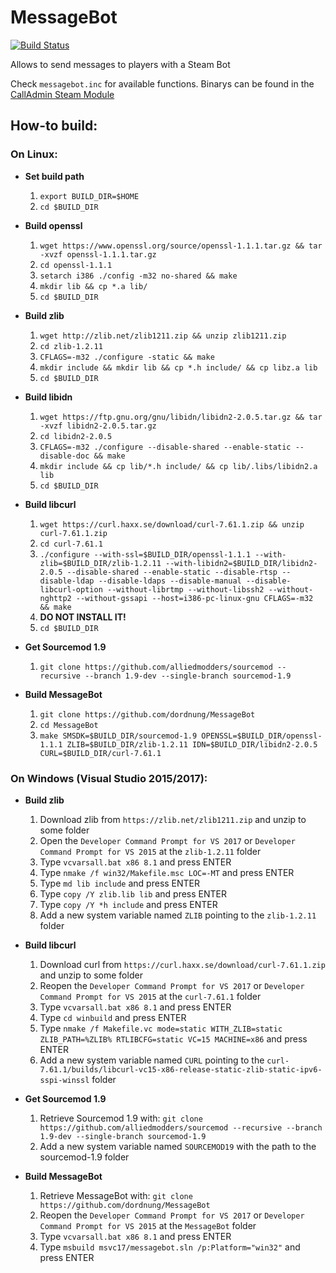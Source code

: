 MessageBot
==========
[![Build Status](https://api.travis-ci.com/dordnung/MessageBot.svg)](https://travis-ci.com/dordnung/MessageBot)

Allows to send messages to players with a Steam Bot

Check `messagebot.inc` for available functions.
Binarys can be found in the [CallAdmin Steam Module](https://forums.alliedmods.net/showthread.php?t=213670)

## How-to build: ##

### On Linux: ###
- **Set build path**
  1. `export BUILD_DIR=$HOME`
  2. `cd $BUILD_DIR`

- **Build openssl**
  1. `wget https://www.openssl.org/source/openssl-1.1.1.tar.gz && tar -xvzf openssl-1.1.1.tar.gz`
  2. `cd openssl-1.1.1`
  3. `setarch i386 ./config -m32 no-shared && make`
  4. `mkdir lib && cp *.a lib/`
  4. `cd $BUILD_DIR`

- **Build zlib**
  1. `wget http://zlib.net/zlib1211.zip && unzip zlib1211.zip`
  2. `cd zlib-1.2.11`
  3. `CFLAGS=-m32 ./configure -static && make`
  4. `mkdir include && mkdir lib && cp *.h include/ && cp libz.a lib`
  4. `cd $BUILD_DIR`

- **Build libidn**
  1. `wget https://ftp.gnu.org/gnu/libidn/libidn2-2.0.5.tar.gz && tar -xvzf libidn2-2.0.5.tar.gz`
  2. `cd libidn2-2.0.5`
  3. `CFLAGS=-m32 ./configure --disable-shared --enable-static --disable-doc && make`
  4. `mkdir include && cp lib/*.h include/ && cp lib/.libs/libidn2.a lib`
  5. `cd $BUILD_DIR`

- **Build libcurl**
  1. `wget https://curl.haxx.se/download/curl-7.61.1.zip && unzip curl-7.61.1.zip`
  2. `cd curl-7.61.1`
  3. `./configure --with-ssl=$BUILD_DIR/openssl-1.1.1 --with-zlib=$BUILD_DIR/zlib-1.2.11 --with-libidn2=$BUILD_DIR/libidn2-2.0.5 --disable-shared --enable-static --disable-rtsp --disable-ldap --disable-ldaps --disable-manual --disable-libcurl-option --without-librtmp --without-libssh2 --without-nghttp2 --without-gssapi --host=i386-pc-linux-gnu CFLAGS=-m32 && make`
  4. **DO NOT INSTALL IT!**
  4. `cd $BUILD_DIR`

- **Get Sourcemod 1.9**
  1. `git clone https://github.com/alliedmodders/sourcemod --recursive --branch 1.9-dev --single-branch sourcemod-1.9`

- **Build MessageBot**
  1. `git clone https://github.com/dordnung/MessageBot`
  2. `cd MessageBot`
  3. `make SMSDK=$BUILD_DIR/sourcemod-1.9 OPENSSL=$BUILD_DIR/openssl-1.1.1 ZLIB=$BUILD_DIR/zlib-1.2.11 IDN=$BUILD_DIR/libidn2-2.0.5 CURL=$BUILD_DIR/curl-7.61.1`

### On Windows (Visual Studio 2015/2017): ###
- **Build zlib**
  1. Download zlib from `https://zlib.net/zlib1211.zip` and unzip to some folder
  2. Open the `Developer Command Prompt for VS 2017` or `Developer Command Prompt for VS 2015` at the `zlib-1.2.11` folder
  3. Type `vcvarsall.bat x86 8.1` and press ENTER
  3. Type `nmake /f win32/Makefile.msc LOC=-MT` and press ENTER
  4. Type `md lib include` and press ENTER
  5. Type `copy /Y zlib.lib lib` and press ENTER
  6. Type `copy /Y *h include` and press ENTER
  7. Add a new system variable named `ZLIB` pointing to the `zlib-1.2.11` folder

- **Build libcurl**
  1. Download curl from `https://curl.haxx.se/download/curl-7.61.1.zip` and unzip to some folder
  2. Reopen the `Developer Command Prompt for VS 2017` or `Developer Command Prompt for VS 2015` at the `curl-7.61.1` folder
  3. Type `vcvarsall.bat x86 8.1` and press ENTER
  4. Type `cd winbuild` and press ENTER
  5. Type `nmake /f Makefile.vc mode=static WITH_ZLIB=static ZLIB_PATH=%ZLIB% RTLIBCFG=static VC=15 MACHINE=x86` and press ENTER
  6. Add a new system variable named `CURL` pointing to the `curl-7.61.1/builds/libcurl-vc15-x86-release-static-zlib-static-ipv6-sspi-winssl` folder

- **Get Sourcemod 1.9**
  1. Retrieve Sourcemod 1.9 with: `git clone https://github.com/alliedmodders/sourcemod --recursive --branch 1.9-dev --single-branch sourcemod-1.9`
  2. Add a new system variable named `SOURCEMOD19` with the path to the sourcemod-1.9 folder

- **Build MessageBot**
  1. Retrieve MessageBot with: `git clone https://github.com/dordnung/MessageBot`
  2. Reopen the `Developer Command Prompt for VS 2017` or `Developer Command Prompt for VS 2015` at the `MessageBot` folder
  3. Type `vcvarsall.bat x86 8.1` and press ENTER
  4. Type `msbuild msvc17/messagebot.sln /p:Platform="win32"` and press ENTER
